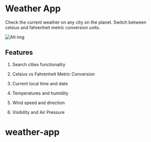 # Weather App

Check the current weather on any city on the planet. Switch between celsius and fahrenheit metric conversion units.

![Alt img](https://i.pinimg.com/originals/7c/8f/8d/7c8f8d6c1d31299983169c717250ee9c.png "WeatherApp")

## Features

1. Search cities functionality

2. Celsius vs Fahrenheit Metric Conversion

3. Current local time and date

4. Temperatures and humidity

5. Wind speed and direction

6. Visibility and Air Pressure


# weather-app
